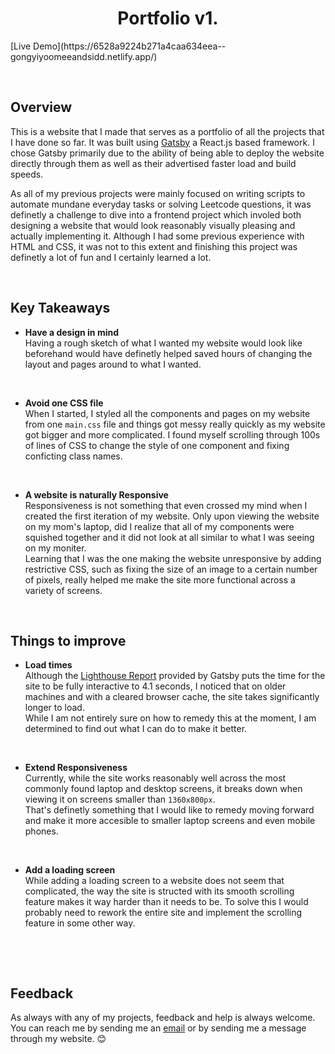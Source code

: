 <h1 align="center">
  Portfolio v1. 
</h1>
[Live Demo](https://6528a9224b271a4caa634eea--gongyiyoomeeandsidd.netlify.app/)

<p>&nbsp;</p>

## Overview

This is a website that I made that serves as a portfolio of all the projects that I have done so far. It was built using [Gatsby](https://www.gatsbyjs.com/docs/tutorial/part-0/#gatsby-cli) a React.js based framework. I chose Gatsby primarily due to the ability of being able to deploy the website directly through them as well as their advertised faster load and build speeds.

As all of my previous projects were mainly focused on writing scripts to automate mundane everyday tasks or solving Leetcode questions, it was definetly a challenge to dive into a frontend project which involed both designing a website that would look reasonably visually pleasing and actually implementing it. Although I had some previous experience with HTML and CSS, it was not to this extent and finishing this project was definetly a lot of fun and I certainly learned a lot.

<p>&nbsp;</p>

## Key Takeaways

- **Have a design in mind**  
Having a rough sketch of what I wanted my website would look like beforehand would have definetly helped saved hours of changing the layout and pages around to what I wanted.
<p>&nbsp;</p>

- **Avoid one CSS file**  
When I started, I styled all the components and pages on my website from one `main.css` file and things got messy really quickly as my website got bigger and more complicated. I found myself scrolling through 100s of lines of CSS to change the style of one component and fixing conficting class names.
<p>&nbsp;</p>

- **A website is naturally Responsive**  
Responsiveness is not something that even crossed my mind when I created the first iteration of my website. Only upon viewing the website on my mom's laptop, did I realize that all of my components were squished together and it did not look at all similar to what I was seeing on my moniter.  
Learning that I was the one making the website unresponsive by adding restrictive CSS, such as fixing the size of an image to a certain number of pixels, really helped me make the site more functional across a variety of screens.
<p>&nbsp;</p>

## Things to improve

- **Load times**  
Although the [Lighthouse Report](https://build-c8d14efc-8ab0-43ce-ae1e-4ce9a223a1e4.gtsb.io/reports/lighthouse/index.html) provided by Gatsby puts the time for the site to be fully interactive to 4.1 seconds, I noticed that on older machines and with a cleared browser cache, the site takes significantly longer to load.  
While I am not entirely sure on how to remedy this at the moment, I am determined to find out what I can do to make it better.
<p>&nbsp;</p>

- **Extend Responsiveness**  
Currently, while the site works reasonably well across the most commonly found laptop and desktop screens, it breaks down when viewing it on screens smaller than `1360x800px`.  
That's definetly something that I would like to remedy moving forward and make it more accesible to smaller laptop screens and even mobile phones.
<p>&nbsp;</p>

- **Add a loading screen**  
While adding a loading screen to a website does not seem that complicated, the way the site is structed with its smooth scrolling feature makes it way harder than it needs to be. To solve this I would probably need to rework the entire site and implement the scrolling feature in some other way.
<p>&nbsp;</p>
<p>&nbsp;</p>

## Feedback

As always with any of my projects, feedback and help is always welcome. You can reach me by sending me an [email](mailto://sr.sanagala@outlook.com) or by sending me a message through my website. 😊
